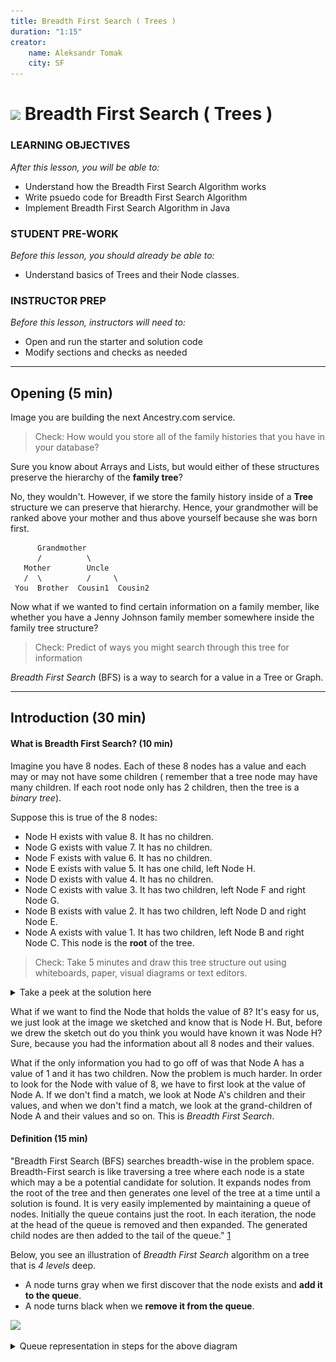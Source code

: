 ```yaml
---
title: Breadth First Search ( Trees )
duration: "1:15"
creator:
    name: Aleksandr Tomak
    city: SF
---
```



# ![](https://ga-dash.s3.amazonaws.com/production/assets/logo-9f88ae6c9c3871690e33280fcf557f33.png) Breadth First Search ( Trees )


### LEARNING OBJECTIVES
*After this lesson, you will be able to:*
- Understand how the Breadth First Search Algorithm works
- Write psuedo code for Breadth First Search Algorithm
- Implement Breadth First Search Algorithm in Java

### STUDENT PRE-WORK

*Before this lesson, you should already be able to:*
- Understand basics of Trees and their Node classes.


### INSTRUCTOR PREP

*Before this lesson, instructors will need to:*
- Open and run the starter and solution code
- Modify sections and checks as needed

---
<a name="opening"></a>
## Opening (5 min)

Image you are building the next Ancestry.com service. 

> Check: How would you store all of the family histories that you have in your database? 

Sure you know about Arrays and Lists, but would either of these structures preserve the hierarchy of the **family tree**? 

No, they wouldn't. However, if we store the family history inside of a **Tree** structure we can preserve that hierarchy. Hence, your grandmother will be ranked above your mother and thus above yourself because she was born first.
```
      Grandmother
      /          \ 
   Mother        Uncle
   /  \          /     \
 You  Brother  Cousin1  Cousin2
 ```

Now what if we wanted to find certain information on a family member, like whether you have a Jenny Johnson family member somewhere inside the family tree structure?

> Check: Predict of ways you might search through this tree for information

*Breadth First Search* (BFS) is a way to search for a value in a Tree or Graph.

---
<a name="intro"></a>
## Introduction (30 min)

#### What is Breadth First Search? (10 min)

Imagine you have 8 nodes. Each of these 8 nodes has a value and each may or may not have some children ( remember that a tree node may have many children. If each root node only has 2 children, then the tree is a *binary tree*). 

Suppose this is true of the 8 nodes:
- Node H exists with value 8. It has no children.
- Node G exists with value 7. It has no children.
- Node F exists with value 6. It has no children.
- Node E exists with value 5. It has one child, left Node H.
- Node D exists with value 4. It has no children.
- Node C exists with value 3. It has two children, left Node F and right Node G.
- Node B exists with value 2. It has two children, left Node D and right Node E.
- Node A exists with value 1. It has two children, left Node B and right Node C. This node is the **root** of the tree.

> Check: Take 5 minutes and draw this tree structure out using whiteboards, paper, visual diagrams or text editors.

<details>
   <summary>Take a peek at the solution here</summary>
   ![](tree_solution.jpg)   
</details>

What if we want to find the Node that holds the value of 8? It's easy for us, we just look at the image we sketched and know that is Node H. But, before we drew the sketch out do you think you would have known it was Node H? Sure, because you had the information about all 8 nodes and their values. 

What if the only information you had to go off of was that Node A has a value of 1 and it has two children. Now the problem is much harder. In order to look for the Node with value of 8, we have to first look at the value of Node A. If we don't find a match, we look at Node A's children and their values, and when we don't find a match, we look at the grand-children of Node A and their values and so on. This is *Breadth First Search*. 

#### Definition (15 min)

"Breadth First Search (BFS) searches breadth-wise in the problem space. Breadth-First search is like traversing a tree where each node is a state which may a be a potential candidate for solution. It expands nodes from the root of the tree and then generates one level of the tree at a time until a solution is found. It is very easily implemented by maintaining a queue of nodes. Initially the queue contains just the root. In each iteration, the node at the head of the queue is removed and then expanded. The generated child nodes are then added to the tail of the queue." [1](http://intelligence.worldofcomputing.net/ai-search/breadth-first-search.html#.V6kLjpMrJXg)

Below, you see an illustration of *Breadth First Search* algorithm on a tree that is *4 levels* deep.
* A node turns gray when we first discover that the node exists and **add it to the queue**.
* A node turns black when we **remove it from the queue**. 

![](https://camo.githubusercontent.com/2f57e6239884a1a03402912f13c49555dec76d06/68747470733a2f2f75706c6f61642e77696b696d656469612e6f72672f77696b6970656469612f636f6d6d6f6e732f342f34362f416e696d617465645f4246532e676966)

<details>
   <summary>Queue representation in steps for the above diagram</summary>
```java
// Assume that a new queue is created and that `Node a` is provided as the root ( following the above example )
Step 0.  Queue q = new Queue(); // New queue is created before we traverse the tree.
Step 0.  int seekValue = 8;     // Value to find
Step 0.  Node a;                // Provided root 

Step 1.  Status of queue: [ A ]          - q.enqueue(a); // Root `Node a` is added to queue. 
Step 2.  Status of queue: [   ]          - q.dequeue(); // Remove first element of queue, aka the root node `a`. 
Step 3.  Status of queue: [   ]          - Check value of `Node a`, it does not match seekValue of 8. 

Step 4.  Status of queue: [ B ]          - q.enqueue(a.leftChild()) // Add left child of node `a` to queue. 
Step 5.  Status of queue: [ B, C ]       - q.enqueue(a.rightChild()) // Add right child of node `a` to queue. 
Step 6.  Status of queue: [ C ]          - q.dequeue(); // Remove node b from queue so we can check its value. 
Step 7.  Status of queue: [ C ]          - Check value of `Node b`, it does not match seekValue of 8. 

Step 8.  Status of queue: [ C, D ]       - q.enqueue(b.leftChild()) // Add left child of node `b` to queue. 
Step 9.  Status of queue: [ C, D, E ]    - q.enqueue(b.rightChild()) // Add right child of node `b` to queue. 
Step 10. Status of queue: [ D, E ]       - q.dequeue(); // Remove node `c` from queue so we can check its value. 
Step 11. Status of queue: [ D, E ]       - Check value of `Node c`, it does not match seekValue of 8. 

Step 12. Status of queue: [ D, E, F ]    - q.enqueue(c.leftChild()) // Add left child of node `c` to queue. 
Step 13. Status of queue: [ D, E, F, G ] - q.enqueue(c.rightChild()) // Add right child of node `c` to queue. 
Step 14. Status of queue: [ E, F, G ]    - q.dequeue(); // Remove node `d` from queue so we can check its value. 
Step 15. Status of queue: [ E, F, G ]    - Check value of `Node d`, it does not match seekValue of 8. 

Step 17. Status of queue: [ F, G ]       - q.dequeue(); // Node `d` has no children to add. Remove next node `e` from queue. 
Step 18. Status of queue: [ F, G ]       - Check value of `Node e`, it does not match seekValue of 8. 

Step 19. Status of queue: [ F, G, H ]    - q.enqueue(e.leftChild()) // Add left child of node `e` to queue. 
Step 20. Status of queue: [ F, G, H ]    - `Node e` has no right child skip adding the right child to queue.
Step 21. Status of queue: [ G, H ]       - q.dequeue(); // Remove node `f` from queue so we can check its value. 
Step 22. Status of queue: [ G, H ]       - Check value of `Node f`, it does not match seekValue of 8. 

Step 23. Status of queue: [ H ]          - q.dequeue(); // Node 'f' has no children to add. Remove next node 'g' from the queue. 
Step 24. Status of queue: [ H ]          - Check value of `Node g`, it does not match seekValue of 8. 

Step 23. Status of queue: [   ]          - q.dequeue(); // Node 'g' has no children to add. Remove next node 'h' from the queue. 
Step 24. Status of queue: [   ]          - Check value of `Node h`, it matches seekValue of 8! . Return node `h` as the answer.

```
</details>


#### Pros and Cons (5 min)

> Check: As a group, discuss any advatages or disadvantages you can think of to this searching approach.

**Pros**: Advantages of Breadth First Search
- BFS will never get trapped exploring the useless path forever.
- If there is a solution, BFS will definitely find it out.
- If there are more one solutions then BFS will find the solution that requires least number of steps.

**Cons**: Disadvantages of Breadth First Search
- Each level of the tree must be saved in a queue in order to generate the next level. As a result, BFS is severely space-bound in practice and will eventually exhaust the memory available on computers if the solution is at the bottom of a very large tree.
- The further a solution is from the root, the longer the algorith takes to find it. 


---
<a name="grp-practice"></a>
## Exercises: Breadth First Tree Search (25 min)

1. In English, describe how you would use breadth first search to find any node with a given value. Your algorithm should assume you have a tree data structure and that you can access each node's value and its array of children (do not assume it's a binary tree which has only 2 children). You can assume you're given a target value to find.

2. On the whiteboard, pseudocode a breadth first search method. Assume you have a tree data structure that allows the following operations on all nodes:
      * `node.getValue()` returns the value of the node
      * `node.getChildren()` returns an `ArrayList<Node>` of size zero or more ( if size is always 2, then its a binary tree ).
      * You are given the tree root node as `Node root` parameter into your search method.

3. In English, describe how you would modify your breadth first search function to work on a binary search tree. Remember, a *Binary Search Tree* is a tree where all the children to the left of the parent hold a lower value than the parent while all the children to the right hold a greater value.

      <details>
      <summary>Binary Search Tree Illustration with a root node that has value of 4</summary>
      ```
            4
           / \
         2     6
        / \   / \
       1   3 5   7
      ```
      </details>

---
<a name="ind-practice"></a>
## Independent Practice (20 min)

You will be writing the algorithm for *Breadth First Search*.

Open the [starter code](starter-code/) inside **IntelliJ**. Inside the `BinaryTree.java` you will find the `findValueUsingBfs()` method. Your job is to complete this method so that when the program runs, it will find
the node with `seekValue = 8` ( defined in `Main.java`. Try changing the `seekValue` to verify the algorithm you 
wrote alctually works.

You can reference the [solution code](solution-code/) to check your answer.

---
<a name="ind-practice"></a>
## Conclusion (5 min)

*Breadth First Search* is an easy way ( in terms of implementation ) to search over trees for a certain value. You can also run this algorithm over a *Graph*.

* What are the pros of BFS?
* What are the cons of BFS?

Tomorrow, we will learn about *Depth First Search*, another way of searching a tree structure. It too has its pros and cons but it shines where the BFS does not.
